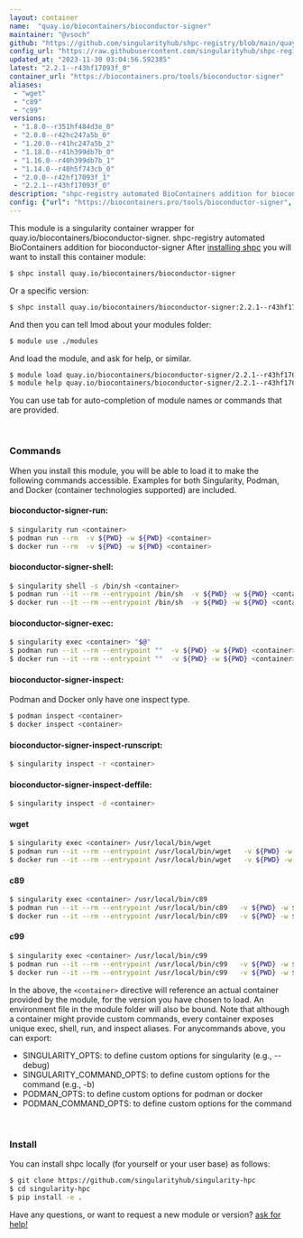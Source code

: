 ```yaml
---
layout: container
name:  "quay.io/biocontainers/bioconductor-signer"
maintainer: "@vsoch"
github: "https://github.com/singularityhub/shpc-registry/blob/main/quay.io/biocontainers/bioconductor-signer/container.yaml"
config_url: "https://raw.githubusercontent.com/singularityhub/shpc-registry/main/quay.io/biocontainers/bioconductor-signer/container.yaml"
updated_at: "2023-11-30 03:04:56.592385"
latest: "2.2.1--r43hf17093f_0"
container_url: "https://biocontainers.pro/tools/bioconductor-signer"
aliases:
 - "wget"
 - "c89"
 - "c99"
versions:
 - "1.8.0--r351hf484d3e_0"
 - "2.0.0--r42hc247a5b_0"
 - "1.20.0--r41hc247a5b_2"
 - "1.18.0--r41h399db7b_0"
 - "1.16.0--r40h399db7b_1"
 - "1.14.0--r40h5f743cb_0"
 - "2.0.0--r42hf17093f_1"
 - "2.2.1--r43hf17093f_0"
description: "shpc-registry automated BioContainers addition for bioconductor-signer"
config: {"url": "https://biocontainers.pro/tools/bioconductor-signer", "maintainer": "@vsoch", "description": "shpc-registry automated BioContainers addition for bioconductor-signer", "latest": {"2.2.1--r43hf17093f_0": "sha256:db179e0d90f023744b4f2dfe4ac80440e725a2f1db1a71afb2bbfb60acb2bb61"}, "tags": {"1.8.0--r351hf484d3e_0": "sha256:e3f9ad9dbb1aea0cce7a0f33aa052efe4232116e5298480dbe7e41720ccd02c1", "2.0.0--r42hc247a5b_0": "sha256:cf669403031d49b3d5c24104ad86f325671b9d793068763ef97e817f636a4aa2", "1.20.0--r41hc247a5b_2": "sha256:386145a6f1c72624dc7b2b890ecca9d0dfdf241d349f04535f6934b73e12378c", "1.18.0--r41h399db7b_0": "sha256:d90f539cd5106e51838a6ed4897078becd691d76ed90cd286107cd677e7d0da5", "1.16.0--r40h399db7b_1": "sha256:95761aa7ec37978f0959b2b20ef028175d6fae0756e9fc3d3f72167fc9891ce0", "1.14.0--r40h5f743cb_0": "sha256:d2c95b1f48f81cbc7d9cebe698a091fc6c7c31d750812eacb79b43dc2092e43f", "2.0.0--r42hf17093f_1": "sha256:e821004e9c2f84932992fb16d03ffc6cc307be0430508aec1b9d49d2db9c0c3e", "2.2.1--r43hf17093f_0": "sha256:db179e0d90f023744b4f2dfe4ac80440e725a2f1db1a71afb2bbfb60acb2bb61"}, "docker": "quay.io/biocontainers/bioconductor-signer", "aliases": {"wget": "/usr/local/bin/wget", "c89": "/usr/local/bin/c89", "c99": "/usr/local/bin/c99"}}
---
```


This module is a singularity container wrapper for quay.io/biocontainers/bioconductor-signer.
shpc-registry automated BioContainers addition for bioconductor-signer
After [installing shpc](#install) you will want to install this container module:


```bash
$ shpc install quay.io/biocontainers/bioconductor-signer
```

Or a specific version:

```bash
$ shpc install quay.io/biocontainers/bioconductor-signer:2.2.1--r43hf17093f_0
```

And then you can tell lmod about your modules folder:

```bash
$ module use ./modules
```

And load the module, and ask for help, or similar.

```bash
$ module load quay.io/biocontainers/bioconductor-signer/2.2.1--r43hf17093f_0
$ module help quay.io/biocontainers/bioconductor-signer/2.2.1--r43hf17093f_0
```

You can use tab for auto-completion of module names or commands that are provided.

<br>

### Commands

When you install this module, you will be able to load it to make the following commands accessible.
Examples for both Singularity, Podman, and Docker (container technologies supported) are included.

#### bioconductor-signer-run:

```bash
$ singularity run <container>
$ podman run --rm  -v ${PWD} -w ${PWD} <container>
$ docker run --rm  -v ${PWD} -w ${PWD} <container>
```

#### bioconductor-signer-shell:

```bash
$ singularity shell -s /bin/sh <container>
$ podman run --it --rm --entrypoint /bin/sh  -v ${PWD} -w ${PWD} <container>
$ docker run --it --rm --entrypoint /bin/sh  -v ${PWD} -w ${PWD} <container>
```

#### bioconductor-signer-exec:

```bash
$ singularity exec <container> "$@"
$ podman run --it --rm --entrypoint ""  -v ${PWD} -w ${PWD} <container> "$@"
$ docker run --it --rm --entrypoint ""  -v ${PWD} -w ${PWD} <container> "$@"
```

#### bioconductor-signer-inspect:

Podman and Docker only have one inspect type.

```bash
$ podman inspect <container>
$ docker inspect <container>
```

#### bioconductor-signer-inspect-runscript:

```bash
$ singularity inspect -r <container>
```

#### bioconductor-signer-inspect-deffile:

```bash
$ singularity inspect -d <container>
```


#### wget

```bash
$ singularity exec <container> /usr/local/bin/wget
$ podman run --it --rm --entrypoint /usr/local/bin/wget   -v ${PWD} -w ${PWD} <container> -c " $@"
$ docker run --it --rm --entrypoint /usr/local/bin/wget   -v ${PWD} -w ${PWD} <container> -c " $@"
```


#### c89

```bash
$ singularity exec <container> /usr/local/bin/c89
$ podman run --it --rm --entrypoint /usr/local/bin/c89   -v ${PWD} -w ${PWD} <container> -c " $@"
$ docker run --it --rm --entrypoint /usr/local/bin/c89   -v ${PWD} -w ${PWD} <container> -c " $@"
```


#### c99

```bash
$ singularity exec <container> /usr/local/bin/c99
$ podman run --it --rm --entrypoint /usr/local/bin/c99   -v ${PWD} -w ${PWD} <container> -c " $@"
$ docker run --it --rm --entrypoint /usr/local/bin/c99   -v ${PWD} -w ${PWD} <container> -c " $@"
```



In the above, the `<container>` directive will reference an actual container provided
by the module, for the version you have chosen to load. An environment file in the
module folder will also be bound. Note that although a container
might provide custom commands, every container exposes unique exec, shell, run, and
inspect aliases. For anycommands above, you can export:

 - SINGULARITY_OPTS: to define custom options for singularity (e.g., --debug)
 - SINGULARITY_COMMAND_OPTS: to define custom options for the command (e.g., -b)
 - PODMAN_OPTS: to define custom options for podman or docker
 - PODMAN_COMMAND_OPTS: to define custom options for the command

<br>

### Install

You can install shpc locally (for yourself or your user base) as follows:

```bash
$ git clone https://github.com/singularityhub/singularity-hpc
$ cd singularity-hpc
$ pip install -e .
```

Have any questions, or want to request a new module or version? [ask for help!](https://github.com/singularityhub/singularity-hpc/issues)
